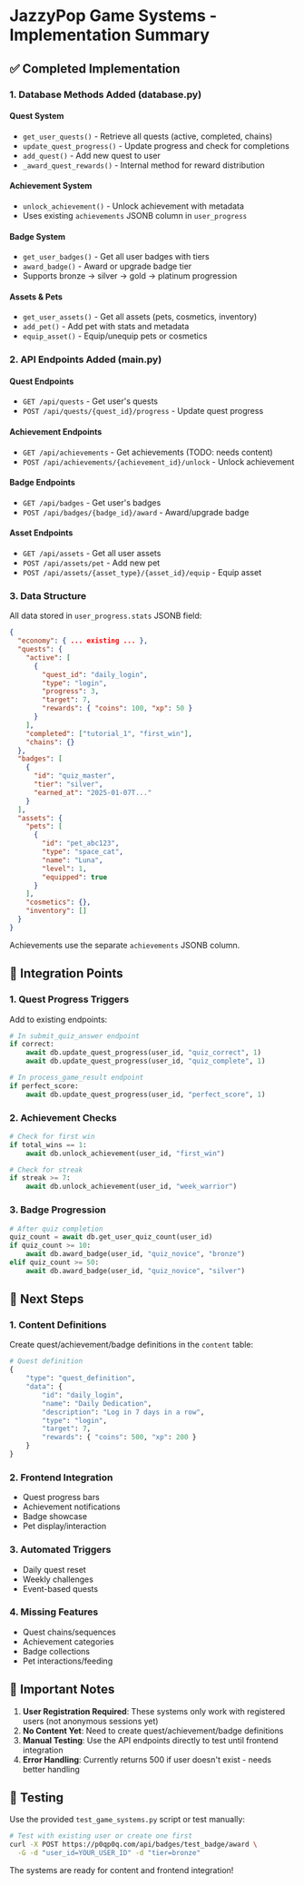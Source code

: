 # JazzyPop Game Systems - Implementation Summary

## ✅ Completed Implementation

### 1. Database Methods Added (database.py)

#### Quest System
- `get_user_quests()` - Retrieve all quests (active, completed, chains)
- `update_quest_progress()` - Update progress and check for completions
- `add_quest()` - Add new quest to user
- `_award_quest_rewards()` - Internal method for reward distribution

#### Achievement System
- `unlock_achievement()` - Unlock achievement with metadata
- Uses existing `achievements` JSONB column in `user_progress`

#### Badge System
- `get_user_badges()` - Get all user badges with tiers
- `award_badge()` - Award or upgrade badge tier
- Supports bronze → silver → gold → platinum progression

#### Assets & Pets
- `get_user_assets()` - Get all assets (pets, cosmetics, inventory)
- `add_pet()` - Add pet with stats and metadata
- `equip_asset()` - Equip/unequip pets or cosmetics

### 2. API Endpoints Added (main.py)

#### Quest Endpoints
- `GET /api/quests` - Get user's quests
- `POST /api/quests/{quest_id}/progress` - Update quest progress

#### Achievement Endpoints
- `GET /api/achievements` - Get achievements (TODO: needs content)
- `POST /api/achievements/{achievement_id}/unlock` - Unlock achievement

#### Badge Endpoints
- `GET /api/badges` - Get user's badges
- `POST /api/badges/{badge_id}/award` - Award/upgrade badge

#### Asset Endpoints
- `GET /api/assets` - Get all user assets
- `POST /api/assets/pet` - Add new pet
- `POST /api/assets/{asset_type}/{asset_id}/equip` - Equip asset

### 3. Data Structure

All data stored in `user_progress.stats` JSONB field:

```json
{
  "economy": { ... existing ... },
  "quests": {
    "active": [
      {
        "quest_id": "daily_login",
        "type": "login",
        "progress": 3,
        "target": 7,
        "rewards": { "coins": 100, "xp": 50 }
      }
    ],
    "completed": ["tutorial_1", "first_win"],
    "chains": {}
  },
  "badges": [
    {
      "id": "quiz_master",
      "tier": "silver",
      "earned_at": "2025-01-07T..."
    }
  ],
  "assets": {
    "pets": [
      {
        "id": "pet_abc123",
        "type": "space_cat",
        "name": "Luna",
        "level": 1,
        "equipped": true
      }
    ],
    "cosmetics": {},
    "inventory": []
  }
}
```

Achievements use the separate `achievements` JSONB column.

## 🔧 Integration Points

### 1. Quest Progress Triggers

Add to existing endpoints:

```python
# In submit_quiz_answer endpoint
if correct:
    await db.update_quest_progress(user_id, "quiz_correct", 1)
    await db.update_quest_progress(user_id, "quiz_complete", 1)

# In process_game_result endpoint
if perfect_score:
    await db.update_quest_progress(user_id, "perfect_score", 1)
```

### 2. Achievement Checks

```python
# Check for first win
if total_wins == 1:
    await db.unlock_achievement(user_id, "first_win")

# Check for streak
if streak >= 7:
    await db.unlock_achievement(user_id, "week_warrior")
```

### 3. Badge Progression

```python
# After quiz completion
quiz_count = await db.get_user_quiz_count(user_id)
if quiz_count >= 10:
    await db.award_badge(user_id, "quiz_novice", "bronze")
elif quiz_count >= 50:
    await db.award_badge(user_id, "quiz_novice", "silver")
```

## 📝 Next Steps

### 1. Content Definitions
Create quest/achievement/badge definitions in the `content` table:

```python
# Quest definition
{
    "type": "quest_definition",
    "data": {
        "id": "daily_login",
        "name": "Daily Dedication",
        "description": "Log in 7 days in a row",
        "type": "login",
        "target": 7,
        "rewards": { "coins": 500, "xp": 200 }
    }
}
```

### 2. Frontend Integration
- Quest progress bars
- Achievement notifications
- Badge showcase
- Pet display/interaction

### 3. Automated Triggers
- Daily quest reset
- Weekly challenges
- Event-based quests

### 4. Missing Features
- Quest chains/sequences
- Achievement categories
- Badge collections
- Pet interactions/feeding

## 🚨 Important Notes

1. **User Registration Required**: These systems only work with registered users (not anonymous sessions yet)
2. **No Content Yet**: Need to create quest/achievement/badge definitions
3. **Manual Testing**: Use the API endpoints directly to test until frontend integration
4. **Error Handling**: Currently returns 500 if user doesn't exist - needs better handling

## 🧪 Testing

Use the provided `test_game_systems.py` script or test manually:

```bash
# Test with existing user or create one first
curl -X POST https://p0qp0q.com/api/badges/test_badge/award \
  -G -d "user_id=YOUR_USER_ID" -d "tier=bronze"
```

The systems are ready for content and frontend integration!